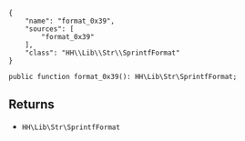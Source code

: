 ``` yamlmeta
{
    "name": "format_0x39",
    "sources": [
        "format_0x39"
    ],
    "class": "HH\\Lib\\Str\\SprintfFormat"
}
```




``` Hack
public function format_0x39(): HH\Lib\Str\SprintfFormat;
```




## Returns




+ ` HH\Lib\Str\SprintfFormat `
<!-- HHAPIDOC -->
